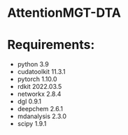 # AttentionMGT-DTA

# Requirements:
- python 3.9
- cudatoolkit 11.3.1
- pytorch 1.10.0
- rdkit 2022.03.5
- networkx 2.8.4
- dgl 0.9.1
- deepchem 2.6.1
- mdanalysis 2.3.0
- scipy 1.9.1
